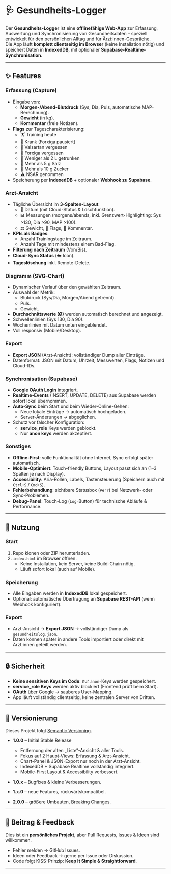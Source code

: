 # 🩺 Gesundheits-Logger

Der **Gesundheits-Logger** ist eine **offlinefähige Web-App** zur Erfassung, Auswertung und Synchronisierung von Gesundheitsdaten – speziell entwickelt für den persönlichen Alltag und für Ärzt:innen-Gespräche.  
Die App läuft **komplett clientseitig im Browser** (keine Installation nötig) und speichert Daten in **IndexedDB**, mit optionaler **Supabase-Realtime-Synchronisation**.

---

## ✨ Features

### Erfassung (Capture)
- Eingabe von:
  - **Morgen-/Abend-Blutdruck** (Sys, Dia, Puls, automatische MAP-Berechnung).
  - **Gewicht** (in kg).
  - **Kommentar** (freie Notizen).
- **Flags** zur Tagescharakterisierung:
  - 🏋️ Training heute  
  - 🤒 Krank (Forxiga pausiert)  
  - 💊 Valsartan vergessen  
  - 💊 Forxiga vergessen  
  - 🚰 Weniger als 2 L getrunken  
  - 🧂 Mehr als 5 g Salz  
  - 🍬 Mehr als 10 g Zucker  
  - ⚠️ NSAR genommen  
- Speicherung per **IndexedDB** + optionaler **Webhook zu Supabase**.

### Arzt-Ansicht
- Tägliche Übersicht im **3-Spalten-Layout**:
  - 📅 Datum (mit Cloud-Status & Löschfunktion).  
  - 📊 Messungen (morgens/abends, inkl. Grenzwert-Highlighting: Sys >130, Dia >90, MAP >100).  
  - ⚖️ Gewicht, 🚩 Flags, 📝 Kommentar.  
- **KPIs als Badges**:
  - Anzahl Trainingstage im Zeitraum.  
  - Anzahl Tage mit mindestens einem Bad-Flag.  
- **Filterung nach Zeitraum** (Von/Bis).  
- **Cloud-Sync Status** (☁️ Icon).  
- **Tageslöschung** inkl. Remote-Delete.  

### Diagramm (SVG-Chart)
- Dynamischer Verlauf über den gewählten Zeitraum.  
- Auswahl der Metrik:
  - Blutdruck (Sys/Dia, Morgen/Abend getrennt).  
  - Puls.  
  - Gewicht.  
- **Durchschnittswerte (Ø)** werden automatisch berechnet und angezeigt.  
- Schwellenlinien (Sys 130, Dia 90).  
- Wochenlinien mit Datum unten eingeblendet.  
- Voll responsiv (Mobile/Desktop).

### Export
- **Export JSON** (Arzt-Ansicht): vollständiger Dump aller Einträge.  
- Datenformat: JSON mit Datum, Uhrzeit, Messwerten, Flags, Notizen und Cloud-IDs.  

### Synchronisation (Supabase)
- **Google OAuth Login** integriert.  
- **Realtime-Events** (INSERT, UPDATE, DELETE) aus Supabase werden sofort lokal übernommen.  
- **Auto-Sync** beim Start und beim Wieder-Online-Gehen:
  - Neue lokale Einträge → automatisch hochgeladen.  
  - Server-Änderungen → abgeglichen.  
- Schutz vor falscher Konfiguration:
  - **service_role** Keys werden geblockt.  
  - Nur **anon keys** werden akzeptiert.  

### Sonstiges
- **Offline-First**: volle Funktionalität ohne Internet, Sync erfolgt später automatisch.  
- **Mobile-Optimiert**: Touch-friendly Buttons, Layout passt sich an (1–3 Spalten je nach Display).  
- **Accessibility**: Aria-Rollen, Labels, Tastensteuerung (Speichern auch mit `Ctrl+S` / `Cmd+S`).  
- **Fehlerbehandlung**: sichtbare Statusbox (`#err`) bei Netzwerk- oder Sync-Problemen.  
- **Debug-Panel**: Touch-Log (`Log`-Button) für technische Abläufe & Performance.  

---

## 🚀 Nutzung

### Start
1. Repo klonen oder ZIP herunterladen.  
2. `index.html` im Browser öffnen.  
   - Keine Installation, kein Server, keine Build-Chain nötig.  
   - Läuft sofort lokal (auch auf Mobile).  

### Speicherung
- Alle Eingaben werden in **IndexedDB** lokal gespeichert.  
- Optional: automatische Übertragung an **Supabase REST-API** (wenn Webhook konfiguriert).  

### Export
- Arzt-Ansicht → **Export JSON** → vollständiger Dump als `gesundheitslog.json`.  
- Daten können später in andere Tools importiert oder direkt mit Ärzt:innen geteilt werden.  

---

## 🔒 Sicherheit

- **Keine sensitiven Keys im Code**: nur `anon`-Keys werden gespeichert.  
- **service_role Keys** werden aktiv blockiert (Frontend prüft beim Start).  
- **OAuth** über Google → sauberes User-Mapping.  
- App läuft vollständig clientseitig, keine zentralen Server von Dritten.  

---

## 📌 Versionierung

Dieses Projekt folgt [Semantic Versioning](https://semver.org/lang/de/).  

- **1.0.0** – Initial Stable Release  
  - Entfernung der alten „Liste“-Ansicht & aller Tools.  
  - Fokus auf 2 Haupt-Views: Erfassung & Arzt-Ansicht.  
  - Chart-Panel & JSON-Export nur noch in der Arzt-Ansicht.  
  - IndexedDB + Supabase Realtime vollständig integriert.  
  - Mobile-First Layout & Accessibility verbessert.  

- **1.0.x** – Bugfixes & kleine Verbesserungen.  
- **1.x.0** – neue Features, rückwärtskompatibel.  
- **2.0.0** – größere Umbauten, Breaking Changes.  

---

## 🤝 Beitrag & Feedback

Dies ist ein **persönliches Projekt**, aber Pull Requests, Issues & Ideen sind willkommen.  

- Fehler melden → GitHub Issues.  
- Ideen oder Feedback → gerne per Issue oder Diskussion.  
- Code folgt KISS-Prinzip: **Keep It Simple & Straightforward**.  

---


